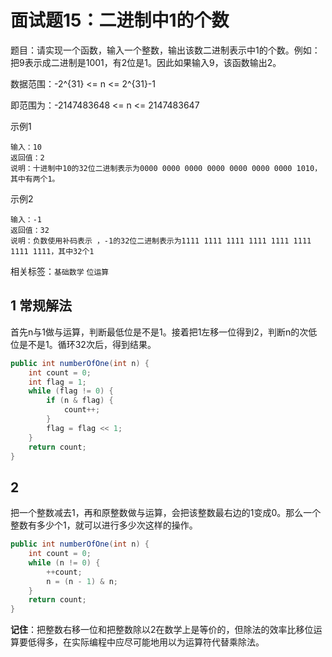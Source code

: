 # 面试题15：二进制中1的个数

题目：请实现一个函数，输入一个整数，输出该数二进制表示中1的个数。例如：把9表示成二进制是1001，有2位是1。因此如果输入9，该函数输出2。

数据范围：-2^{31} <= n <= 2^{31}-1

即范围为：-2147483648 <= n <= 2147483647

示例1
```text
输入：10
返回值：2
说明：十进制中10的32位二进制表示为0000 0000 0000 0000 0000 0000 0000 1010，其中有两个1。
```

示例2
```text
输入：-1
返回值：32
说明：负数使用补码表示 ，-1的32位二进制表示为1111 1111 1111 1111 1111 1111 1111 1111，其中32个1
```

相关标签：`基础数学` `位运算`

## 1 常规解法

首先n与1做与运算，判断最低位是不是1。接着把1左移一位得到2，判断n的次低位是不是1。循环32次后，得到结果。

```java
public int numberOfOne(int n) {
    int count = 0;
    int flag = 1;
    while (flag != 0) {
        if (n & flag) {
            count++;
        }
        flag = flag << 1;
    }
    return count;
}
```
## 2 
把一个整数减去1，再和原整数做与运算，会把该整数最右边的1变成0。那么一个整数有多少个1，就可以进行多少次这样的操作。
```java
public int numberOfOne(int n) {
    int count = 0;
    while (n != 0) {
        ++count;
        n = (n - 1) & n;
    }
    return count;
}
```



**记住**：把整数右移一位和把整数除以2在数学上是等价的，但除法的效率比移位运算要低得多，在实际编程中应尽可能地用以为运算符代替乘除法。